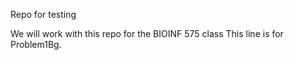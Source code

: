 Repo for testing

We will work with this repo for the BIOINF 575 class
This line is for Problem1Bg.
